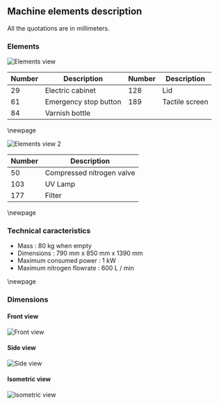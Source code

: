 ## Machine elements description

All the quotations are in millimeters.

### Elements

![Elements view](elements1.jpg)

| Number | Description | Number | Description |
| ----- | ----- | ----- | ----- |
| 29 | Electric cabinet | 128 | Lid |
| 61 | Emergency stop button | 189 | Tactile screen |
| 84 | Varnish bottle | | |

\newpage

![Elements view 2](elements2.jpg)

| Number | Description |
| ----- | ----- |
| 50 | Compressed nitrogen valve |
| 103 | UV Lamp |
| 177 | Filter |

\newpage

### Technical caracteristics

- Mass : 80 kg when empty
- Dimensions : 790 mm x 850 mm x 1390 mm
- Maximum consumed power : 1 kW
- Maximum nitrogen flowrate : 600 L / min

\newpage

### Dimensions

#### Front view

![Front view](front_view.jpg)

#### Side view

![Side view](side_view.jpg)

#### Isometric view

![Isometric view](iso_view.jpg)
